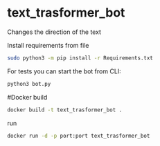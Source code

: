 # text_trasformer_bot
Changes the direction of the text

Install requirements from file
```bash
sudo python3 -m pip install -r Requirements.txt
```

For tests you can start the bot from CLI:
```bash
python3 bot.py
```

#Docker
build
```bash
docker build -t text_trasformer_bot .
```
run
```bash
docker run -d -p port:port text_trasformer_bot
```